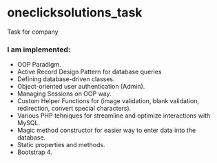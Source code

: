 # oneclicksolutions_task
Task for company
### I am implemented:
- OOP Paradigm.
- Active Record Design Pattern for database queries
- Defining database-driven classes.
- Object-oriented user authentication (Admin).
- Managing Sessions on OOP way.
- Custom Helper Functions for (image validation, blank validation, redirection, convert special characters).
- Various PHP tehniques for streamline and optimize interactions with MySQL.
- Magic method constructor for easier way to enter data into the database. 
- Static properties and methods.
- Bootstrap 4. 
